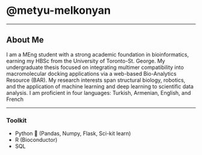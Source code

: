 # @metyu-melkonyan
---
## About Me

I am a MEng student with a strong academic foundation in bioinformatics, earning my HBSc from the University of Toronto-St. George. My undergraduate thesis focused on integrating multimer compatibility into macromolecular docking applications via a web-based Bio-Analytics Resource (BAR). My research interests span structural biology, robotics, and the application of machine learning and deep learning to scientific data analysis. I am proficient in four languages: Turkish, Armenian, English, and French


---

###  Toolkit

* Python 🐍 (Pandas, Numpy, Flask, Sci-kit learn)
* R (Bioconductor)
* SQL

